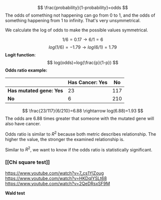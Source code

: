 $$
\frac{probability}{1-probability}=odds
$$
The odds of something not happening can go from 0 to 1, and the odds of something happening from 1 to infinity. That's very unsymmetrical. 

We calculate the log of odds to make the possible values symmetrical.

$$
1/6=0.17 \rightarrow 6/1=6
$$
$$
log(1/6)=-1.79 \rightarrow log(6/1)=1.79
$$
**Logit function**:
$$
log(odds)=log(\frac{p}{1-p})
$$
**Odds ratio example:**

|                           | Has Cancer: Yes | No  |
|---------------------------|-----------------|-----|
| **Has mutated gene: Yes** | 23              | 117 |
| **No**                    | 6               | 210 |

$$
\frac{23/117}{6/210}=6.88 \rightarrow log(6.88)=1.93
$$
The odds are 6.88 times greater that someone with the mutated gene will also have cancer.

Odds ratio is similar to $R^2$ because both metric describes relationship. The higher the value, the stronger the examined relationship is.

Similar to $R^2$, we want to know if the odds ratio is statistically significant.

### [[Chi square test]]
https://www.youtube.com/watch?v=7_cs1YlZoug
https://www.youtube.com/watch?v=HKDqlYSLt68
https://www.youtube.com/watch?v=2QeDRsxSF9M

**Wald test**




